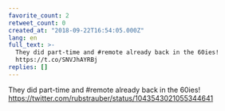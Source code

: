 ```yaml
---
favorite_count: 2
retweet_count: 0
created_at: "2018-09-22T16:54:05.000Z"
lang: en
full_text: >-
  They did part-time and #remote already back in the 60ies!
  https://t.co/SNVJhAYRBj
replies: []
---
```


They did part-time and #remote already back in the 60ies!
<https://twitter.com/rubstrauber/status/1043543021055344641>
